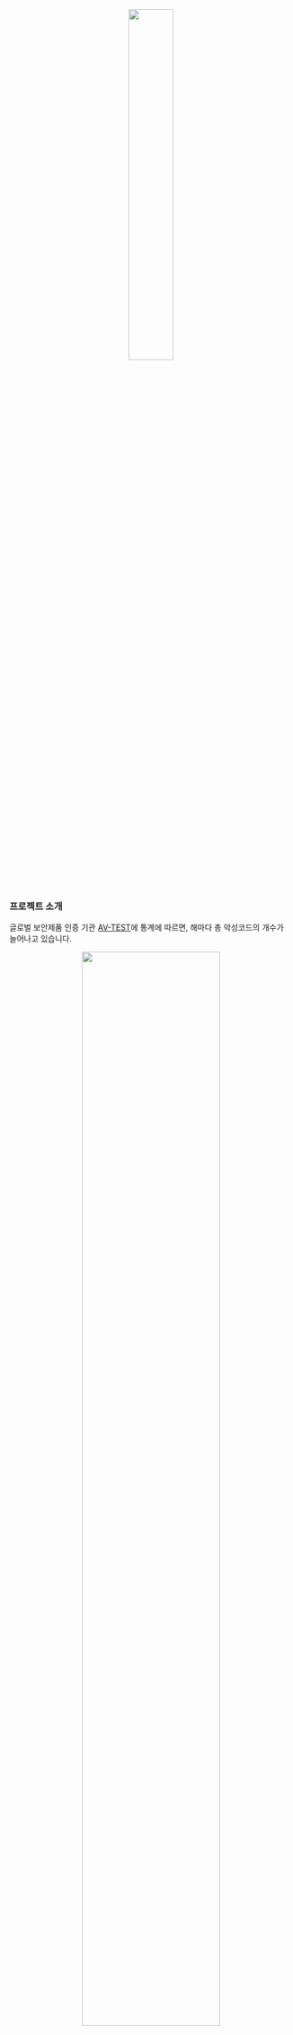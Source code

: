 <div align="center">
  <img src="https://i.imgur.com/RuYuzTJ.png" width="40%" height="40%">
</div>

### 프로젝트 소개
글로벌 보안제품 인증 기관 [AV-TEST](https://www.av-test.org/)에 통계에 따르면, 해마다 총 악성코드의 개수가 늘어나고 있습니다.
<div align="center">
  <img src="https://www.av-test.org/typo3temp/avtestreports/malware-all-years_sum_en.png" width="70%" height="70%">
</div>

하지만, 악성코드 전문가의 수는 한정적이기 때문에 효율적으로 악성코드를 분석하기 위해서는 자동화된 분석 시스템이 필요합니다. 따라서 악성코드 분석에 대한 새로운 접근 없이는 이러한 추세를 해결하기 어렵습니다. 우리는 4차 산업 혁명이 대두되면서 각광받고 있는 인공지능과 빅데이타 기술을 적용하여
이 문제를 해결하고자 합니다.

MASK(Malware Analysis System in Kookmin)는 파일을 동적, 정적 분석 기술을 사용하여 분석하고 결과를 보여주는 오픈소스 소프트웨어입니다.
우리는 IDA를 이용하여 정적 정보를, Cuckoo Sandbox를 이용하여 동적 정보를 추출한 뒤
tensorflow 이용하여 탐지 모델을 학습하고 분석 결과를 보여줍니다.
추가로 우리의 데이터베이스에 있는 데이터의 검색을 위해 Elastic Search를 도입하였습니다.

### 프로젝트 소개영상

[![MASK](https://img.youtube.com/vi/ofUCoVY2yBI/0.jpg)](https://www.youtube.com/watch?v=ofUCoVY2yBI)


### Abstract
Recently, the number of newly discovered malwares has increased exponentially.
However, the number of experts analyzing malware is significantly lacking.
Therefore, it is difficult to solve this trend without a new approach to malware analysis.
We tried to solve this problem by applying artificial intelligence and Big Data technology, which are becoming popular with the rise of the 4th industrial revolution.

 Therefore, MASK (Malware Analysis System in Kookmin) is open source software
that analyzes files and displays results using dynamic and static analysis techniques.
We use IDA to extract static analysis information, Cuckoo Sandbox to extract dynamic analysis information,
then use tensorflow to learn the detection model and show the analysis results.
In addition, Elastic Search was introduced to retrieve similar data.

### Installation

[Cuckoo Sandbox](./installation/cuckoo/installation.md)  
[Tensorflow](./installation/tensorflow/installation.md)  
[Web](./installation/web/installation.md)

### Contributors
<img src="https://i.imgur.com/2WTxfI9.jpg" width="200px">

```Python
member_1 = {
  "name" : "한채연",
  "position" : "팀 리더",
  "role" : [
    "동적 분석 시스템 최적화, 자동화",
    "리포트로부터 유용한 피쳐들 추출",
    "논문 분석 및 연구"
  ]
}
```
<img src="https://i.imgur.com/1BKQzug.jpg" width="200px">

```Python
member_2 = {
  "name" : "김영재",
  "position" : "개발자",
  "role" : [
    "정적 분석 자동화",
    "정적 및 동적 피쳐 가공",
    "딥러닝 모델 설계 및 구축",
    "악성코드 크롤러 제작"
  ]
}
```
<img src="https://i.imgur.com/yCDBMRV.jpg" width="200px">

```Python
member_3 = {
  "name" : "명준우",
  "position" : "개발자",
  "role" : [
    "VirusTotal 분석 리포트 수집",
    "파일 간 유사도 추출",
    "딥러닝 모델 설계 및 구축",
    "악성코드 라벨링"
  ]
}
```
<img src="https://i.imgur.com/XTcxVog.jpg" width="200px">

```Python
member_4 = {
  "name" : "이유정",
  "position" : "디자이너",
  "role" : [
    "웹 프론트엔드 제작",
    "포스터 등 디자인"
  ]
}
```
<img src="https://i.imgur.com/QeXONTh.jpg" width="200px">

```Python
member_5 = {
  "name" : "허준녕",
  "position" : "DB 및 시스템 관리자",
  "role" : [
    "프로젝트 인프라 관리",
    "데이터베이스 설계 및 SQL 작성, 관리, 검색엔진 구축",
    "ssdeep를 이용한 파일 유사도 분석",
    "웹서버 구축 및 관리"
  ]
}
```


### License

 [![LICENSE](https://img.shields.io/badge/license-Apache2.0-red.svg)](https://github.com/kookmin-sw/2018-cap1-16/blob/master/LICENSE.md)

